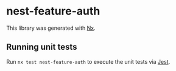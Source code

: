 # nest-feature-auth

This library was generated with [Nx](https://nx.dev).

## Running unit tests

Run `nx test nest-feature-auth` to execute the unit tests via [Jest](https://jestjs.io).

